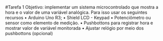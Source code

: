 #Tarefa 1
Objetivo: implementar um sistema microcontrolado que mostra a hora e o valor de uma variável analógica. Para
isso usar os seguintes recursos
• Arduino Uno R3;
• Shield LCD - Keypad
• Potenciômetro ou sensor como elemento de medição.
• Pushbottons para registrar hora e mostrar valor de variável monitorada
• Ajustar relógio por meio dos pushbottons (opcional)
